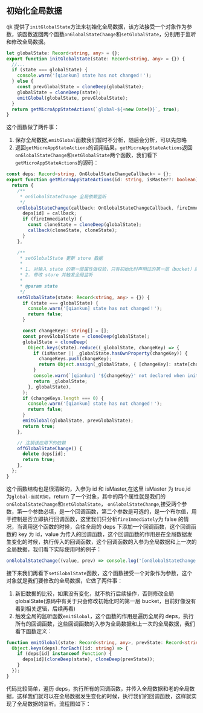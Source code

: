 ## 初始化全局数据

qk 提供了`initGlobalState`方法来初始化全局数据，该方法接受一个对象作为参数，该函数返回两个函数`onGlobalStateChange`和`setGlobalState`，分别用于监听和修改全局数据。

```ts
let globalState: Record<string, any> = {};
export function initGlobalState(state: Record<string, any> = {}) {
  //...
  if (state === globalState) {
    console.warn('[qiankun] state has not changed！');
  } else {
    const prevGlobalState = cloneDeep(globalState);
    globalState = cloneDeep(state);
    emitGlobal(globalState, prevGlobalState);
  }
  return getMicroAppStateActions(`global-${+new Date()}`, true);
}
```

这个函数做了两件事：

1. 保存全局数据,`emitGlobal`函数我们暂时不分析，随后会分析，可以先忽略
2. 返回`getMicroAppStateActions`的调用结果，`getMicroAppStateActions`返回`onGlobalStateChange`和`setGlobalState`两个函数，我们看下`getMicroAppStateActions`的源码：

```ts
const deps: Record<string, OnGlobalStateChangeCallback> = {};
export function getMicroAppStateActions(id: string, isMaster?: boolean): MicroAppStateActions {
  return {
    /**
     * onGlobalStateChange 全局依赖监听
     */
    onGlobalStateChange(callback: OnGlobalStateChangeCallback, fireImmediately?: boolean) {
      deps[id] = callback;
      if (fireImmediately) {
        const cloneState = cloneDeep(globalState);
        callback(cloneState, cloneState);
      }
    },

    /**
     * setGlobalState 更新 store 数据
     *
     * 1. 对输入 state 的第一层属性做校验，只有初始化时声明过的第一层（bucket）属性才会被更改
     * 2. 修改 store 并触发全局监听
     *
     * @param state
     */
    setGlobalState(state: Record<string, any> = {}) {
      if (state === globalState) {
        console.warn('[qiankun] state has not changed！');
        return false;
      }

      const changeKeys: string[] = [];
      const prevGlobalState = cloneDeep(globalState);
      globalState = cloneDeep(
        Object.keys(state).reduce((_globalState, changeKey) => {
          if (isMaster || _globalState.hasOwnProperty(changeKey)) {
            changeKeys.push(changeKey);
            return Object.assign(_globalState, { [changeKey]: state[changeKey] });
          }
          console.warn(`[qiankun] '${changeKey}' not declared when init state！`);
          return _globalState;
        }, globalState),
      );
      if (changeKeys.length === 0) {
        console.warn('[qiankun] state has not changed！');
        return false;
      }
      emitGlobal(globalState, prevGlobalState);
      return true;
    },

    // 注销该应用下的依赖
    offGlobalStateChange() {
      delete deps[id];
      return true;
    },
  };
}
```

这个函数结构也是很清晰的，入参为 id 和 isMaster,在这里 isMaster 为 true,id 为`global-当前时间`，return 了一个对象，其中的两个属性就是我们的`onGlobalStateChange`和`setGlobalState`， `onGlobalStateChange`,接受两个参数，第一个参数必填，是一个回调函数，第二个参数是可选的，是一个布尔值，用于控制是否立即执行回调函数，这里我们只分析`fireImmediately`为 false 的情况，当调用这个函数的时候，会往全局的 deps 下添加一个回调函数，这个回调函数的 key 为 id，value 为传入的回调函数，这个回调函数的作用是在全局数据发生变化的时候，执行传入的回调函数，这个回调函数的入参为全局数据和上一次的全局数据，我们看下实际使用时的例子：

```ts
onGlobalStateChange((value, prev) => console.log('[onGlobalStateChange - master]:', value, prev));
```

接下来我们再看下`setGlobalState`函数，这个函数接受一个对象作为参数，这个对象就是我们要修改的全局数据，它做了两件事：

1. 新旧数据的比较，如果没有变化，就不执行后续操作，否则修改全局 globalState(源码中有关于只会修改初始化时的第一层 bucket，目前好像没有看到相关逻辑，后续再看)
2. 触发全局的监听函数`emitGlobal`，这个函数的作用是遍历全局的 deps，执行所有的回调函数，这些回调函数的入参为全局数据和上一次的全局数据，我们看下函数定义：

```ts
function emitGlobal(state: Record<string, any>, prevState: Record<string, any>) {
  Object.keys(deps).forEach((id: string) => {
    if (deps[id] instanceof Function) {
      deps[id](cloneDeep(state), cloneDeep(prevState));
    }
  });
}
```

代码比较简单，遍历 deps，执行所有的回调函数，并传入全局数据和老的全局数据，这样我们就可以在全局数据发生变化的时候，执行我们的回调函数，这样就实现了全局数据的监听。流程图如下：
